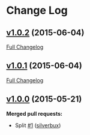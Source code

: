 # Change Log

## [v1.0.2](https://github.com/silverbux/tester/tree/v1.0.2) (2015-06-04)

[Full Changelog](https://github.com/silverbux/tester/compare/v1.0.1...v1.0.2)

## [v1.0.1](https://github.com/silverbux/tester/tree/v1.0.1) (2015-06-04)

[Full Changelog](https://github.com/silverbux/tester/compare/v1.0.0...v1.0.1)

## [v1.0.0](https://github.com/silverbux/tester/tree/v1.0.0) (2015-05-21)

**Merged pull requests:**

- Split [\#1](https://github.com/silverbux/tester/pull/1) ([silverbux](https://github.com/silverbux))
